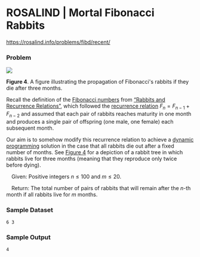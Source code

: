 # ROSALIND | Mortal Fibonacci Rabbits
https://rosalind.info/problems/fibd/recent/

### Problem
[![](https://rosalind.info/media/problems/fibd/mortal_rabbit_tree.thumb.png)](https://rosalind.info/media/problems/fibd/mortal_rabbit_tree.png)

**Figure 4**. A figure illustrating the propagation of Fibonacci's rabbits if they die after three months.

Recall the definition of the [Fibonacci numbers](https://rosalind.info/glossary/fibonacci-sequence/ "
A sequence of numbers formed by adding the two previous members of the sequence.") from [“Rabbits and Recurrence Relations”](https://rosalind.info/problems/fib/ "“Rabbits and Recurrence Relations”"), which followed the [recurrence relation](https://rosalind.info/glossary/recurrence-relation/ "
An equation defining the terms of a sequence with respect to previous terms.") $F_n = F_{n-1} + F_{n-2}$ and assumed that each pair of rabbits reaches maturity in one month and produces a single pair of offspring (one male, one female) each subsequent month.

Our aim is to somehow modify this recurrence relation to achieve a [dynamic programming](https://rosalind.info/glossary/dynamic-programming/ "
The algorithmic notion of building up a solution to a problem by solving it on progressively larger cases.") solution in the case that all rabbits die out after a fixed number of months. See [Figure 4](https://rosalind.info/media/problems/fibd/mortal_rabbit_tree.png "Click to view") for a depiction of a rabbit tree in which rabbits live for three months (meaning that they reproduce only twice before dying).

&emsp;Given: Positive integers $n \leq 100$ and $m \leq 20$.

&emsp;Return: The total number of pairs of rabbits that will remain after the $n$\-th month if all rabbits live for $m$ months.

### Sample Dataset
```
6 3
```
### Sample Output
```
4
```